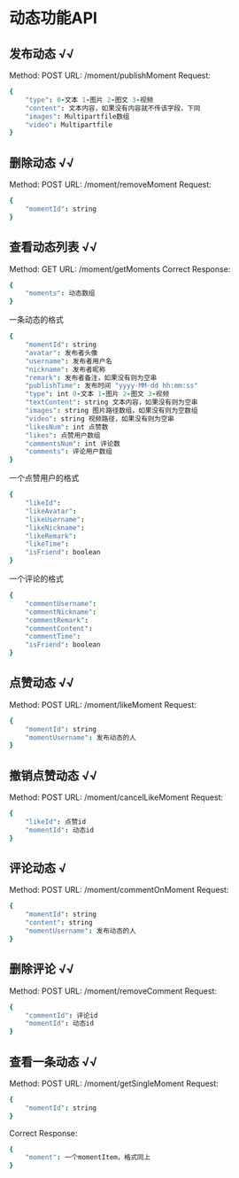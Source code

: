 # 动态功能API

## 发布动态 √√

Method: POST
URL: /moment/publishMoment
Request:
```coffeescript
{
    "type": 0-文本 1-图片 2-图文 3-视频
    "content": 文本内容，如果没有内容就不传该字段，下同
    "images": Multipartfile数组
    "video": Multipartfile
}
```

## 删除动态 √√

Method: POST
URL: /moment/removeMoment
Request:
```coffeescript
{
    "momentId": string
}
```

## 查看动态列表 √√

Method: GET
URL: /moment/getMoments
Correct Response:
```coffeescript
{
    "moments": 动态数组
}
```
一条动态的格式
```coffeescript
{
    "momentId": string
    "avatar": 发布者头像
    "username": 发布者用户名
    "nickname": 发布者昵称
    "remark": 发布者备注，如果没有则为空串
    "publishTime": 发布时间 "yyyy-MM-dd hh:mm:ss"
    "type": int 0-文本 1-图片 2-图文 3-视频
    "textContent": string 文本内容，如果没有则为空串
    "images": string 图片路径数组，如果没有则为空数组
    "video": string 视频路径，如果没有则为空串
    "likesNum": int 点赞数
    "likes": 点赞用户数组
    "commentsNum": int 评论数
    "comments": 评论用户数组
}
```
一个点赞用户的格式
```coffeescript
{
    "likeId":
    "likeAvatar": 
    "likeUsername":
    "likeNickname":
    "likeRemark":
    "likeTime": 
    "isFriend": boolean
}
```
一个评论的格式
```coffeescript
{
    "commentUsername": 
    "commentNickname":
    "commentRemark":
    "commentContent":
    "commentTime": 
    "isFriend": boolean
}
```

## 点赞动态 √√

Method: POST
URL: /moment/likeMoment
Request:
```coffeescript
{
    "momentId": string
    "momentUsername": 发布动态的人
}
```

## 撤销点赞动态 √√

Method: POST
URL: /moment/cancelLikeMoment
Request:
```coffeescript
{
    "likeId": 点赞id
    "momentId": 动态id
}
```

## 评论动态 √

Method: POST
URL: /moment/commentOnMoment
Request:
```coffeescript
{
    "momentId": string
    "content": string
    "momentUsername": 发布动态的人
}
```

## 删除评论 √√

Method: POST
URL: /moment/removeComment
Request:
```coffeescript
{
    "commentId": 评论id
    "momentId": 动态id
}
```

## 查看一条动态 √√

Method: POST
URL: /moment/getSingleMoment
Request:
```coffeescript
{
    "momentId": string
}
```
Correct Response:
```coffeescript
{
    "moment": 一个momentItem，格式同上
}
```

